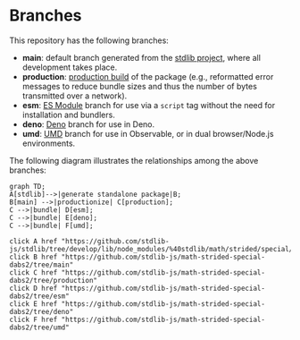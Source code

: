 <!--

@license Apache-2.0

Copyright (c) 2022 The Stdlib Authors.

Licensed under the Apache License, Version 2.0 (the "License");
you may not use this file except in compliance with the License.
You may obtain a copy of the License at

    http://www.apache.org/licenses/LICENSE-2.0

Unless required by applicable law or agreed to in writing, software
distributed under the License is distributed on an "AS IS" BASIS,
WITHOUT WARRANTIES OR CONDITIONS OF ANY KIND, either express or implied.
See the License for the specific language governing permissions and
limitations under the License.

-->

# Branches

This repository has the following branches:

-   **main**: default branch generated from the [stdlib project][stdlib-url], where all development takes place.
-   **production**: [production build][production-url] of the package (e.g., reformatted error messages to reduce bundle sizes and thus the number of bytes transmitted over a network).
-   **esm**: [ES Module][esm-url] branch for use via a `script` tag without the need for installation and bundlers.
-   **deno**: [Deno][deno-url] branch for use in Deno.
-   **umd**: [UMD][umd-url] branch for use in Observable, or in dual browser/Node.js environments.

The following diagram illustrates the relationships among the above branches:

```mermaid
graph TD;
A[stdlib]-->|generate standalone package|B;
B[main] -->|productionize| C[production];
C -->|bundle| D[esm];
C -->|bundle| E[deno];
C -->|bundle| F[umd];

click A href "https://github.com/stdlib-js/stdlib/tree/develop/lib/node_modules/%40stdlib/math/strided/special/dabs2"
click B href "https://github.com/stdlib-js/math-strided-special-dabs2/tree/main"
click C href "https://github.com/stdlib-js/math-strided-special-dabs2/tree/production"
click D href "https://github.com/stdlib-js/math-strided-special-dabs2/tree/esm"
click E href "https://github.com/stdlib-js/math-strided-special-dabs2/tree/deno"
click F href "https://github.com/stdlib-js/math-strided-special-dabs2/tree/umd"
```

[stdlib-url]: https://github.com/stdlib-js/stdlib/tree/develop/lib/node_modules/%40stdlib/math/strided/special/dabs2
[production-url]: https://github.com/stdlib-js/math-strided-special-dabs2/tree/production
[deno-url]: https://github.com/stdlib-js/math-strided-special-dabs2/tree/deno
[umd-url]: https://github.com/stdlib-js/math-strided-special-dabs2/tree/umd
[esm-url]: https://github.com/stdlib-js/math-strided-special-dabs2/tree/esm